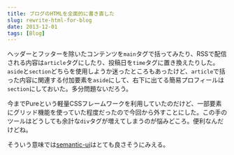 ```yaml
---
title: ブログのHTMLを全面的に書き直した
slug: rewrite-html-for-blog
date: 2013-12-01
tags: [Blog]
---
```


ヘッダーとフッターを除いたコンテンツを`main`タグで括ってみたり、RSSで配信される内容は`article`タグにしたり、投稿日を`time`タグに置き換えたりした。`aside`と`section`どちらを使用しようか迷ったところもあったけど、`article`で括った内容に関連する付加要素を`aside`にして、右下に出てる簡易プロフィールは`section`にしておいた。多分問題ないだろう。

今までPureという軽量CSSフレームワークを利用していたのだけど、一部要素にグリッド機能を使っていた程度だったので今回から外すことにした。この手のツールはどうしても余計な`div`タグが増えてしまうのが悩みどころ。便利なんだけどね。

そういう意味では[semantic-ui](http://semantic-ui.com/)はとても良さそうにみえる。
